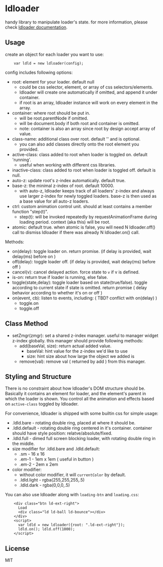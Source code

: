 # ldloader

handy library to manipulate loader's state. for more information, please check [ldloader documentation](https://loading.io/lib/loader/).


## Usage

create an object for each loader you want to use:

````
    var ldld = new ldloader(config);
````


config includes following options:

 * root: element for your loader. default null
   - could be css selector, element, or array of css selectors/elements.
   - ldloader will create one automatically if omitted, and append it under container.
   - if root is an array, ldloader instance will work on every element in the array.
 * container: where root should be put in.
   - will be root.parentNode if omitted.
   - will be document.body if both root and container is omitted.
   - note: container is also an array since root by design accept array of value.
 * class-name: additional class over root. default '' and is optional.
   - you can also add classes directly onto the root element you provided.
 * active-class: class added to root when loader is toggled on. default 'running'.
   - useful when working with different css libraries.
 * inactive-class: class added to root when loader is toggled off. default is null.
 * auto-z: update root's z-index automatically. default true.
 * base-z: the minimal z-index of root. default 10000.
   - with auto-z, ldloader keeps track of all loaders' z-index and always use larger z-index for newly toggled loaders. base-z is then used as a base value for all auto-z loaders.
 * ctrl: custom animation control unit. should at least contains a member function "step(t)".
   - step(t): will be invoked repeatedly by requestAnimationFrame during loading period. context (aka this) will be root.
 * atomic: default true. when atomic is false, you will need N ldloader.off() call to dismiss ldloader if there was already N ldloader.on() call.

Methods:
 * on(delay): toggle loader on. return promise. (if delay is provided, wait delay(ms) before on )
 * off(delay): toggle loader off. (if delay is provided, wait delay(ms) before off )
 * cancel(v): cancel delayed action. force state to `v` if v is defined.
 * is-on: return true if loader is running, else false.
 * toggle(state,delay): toggle loader based on state(true/false). toggle according to current state if state is omitted. return promise ( delay behavior according to whether it's on or off )
 * on(event, cb): listen to events, including: ( TBD? conflict with on(delay) )
   - toggle.on
   - toggle.off


## Class Method

 * setZmgr(zmgr): set a shared z-index manager. useful to manager widget z-index globally.
   this manager should provide following methods:
   - add(baseVal, size): return actual added value.
     - baseVal: hint value for the z-index we'd like to use
     - size: hint size about how large the object we added is
   - remove(val): remove val ( returned by add ) from this manager.


## Styling and Structure

There is no constraint about how ldloader's DOM structure should be. Basically it contains an element for loader, and the element's parent in which the loader is shown. You control all the animation and effects based on ```active-class``` toggled by ldloader.

For convenience, ldloader is shipped with some builtin css for simple usage:

 * .ldld.bare - rotating double ring, placed at where it should be.
 * .ldld.default - rotating double ring centered in it's container. container should have style position: relatve/absolute/fixed.
 * .ldld.full - dimed full screen blocking loader, with rotating double ring in the middle.
 * size modifier for .ldld.bare  and .ldld.default:
   * .sm - 16 x 16
   * .em-1 - 1em x 1em ( useful in button )
   * .em-2 - 2em x 2em
 * color modifier:
   * without color modifier, it will `currentColor` by default.
   * .ldld.light - rgba(255,255,255,.5)
   * .ldld.dark - rgba(0,0,0,.5)

You can also use ldloader along with ```loading-btn``` and ```loading.css```:

```
    <div class="btn ld-ext-right">
      Load
      <div class="ld ld-ball ld-bounce"></div>
    </div>
    <script>
      var ldld = new ldloader({root: ".ld-ext-right"});
      ldld.on(); ldld.off(1000);
    </script>
```
 

## License

MIT
